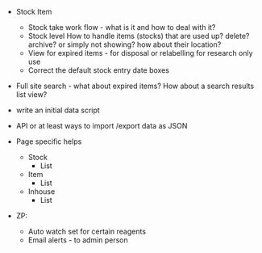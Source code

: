 - Stock Item 
  - Stock take work flow - what is it and how to deal with it?
  - Stock level How to handle items (stocks) that are used up? delete? archive? or simply not showing? how about their location? 
  - View for expired items - for disposal or relabelling for research only use
  - Correct the default stock entry date boxes
- Full site search - what about expired items? How about a search results list view?
- write an initial data script
- API or at least ways to import /export data as JSON
- Page specific helps
  - Stock    
    - List
  - Item    
    - List
  - Inhouse    
    - List

- ZP:
  - Auto watch set for certain reagents
  - Email alerts - to admin person